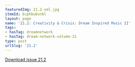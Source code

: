 ```yaml
---
featuredImg: 21.2-sml.jpg
itemId: bcphbu6vnbl
layout: page
name: '21.2: Creativity & Crisis: Dream Inspired Music II'
tags:
- hasTag: dreamnetwork
- hasTag: dream-network-volume-21
type: post
urlSlug: '21.2'
---
```

<a href="../files/pdfs/Volume_21/21.2_crisis_II.pdf" download="">Download issue 21.2</a>